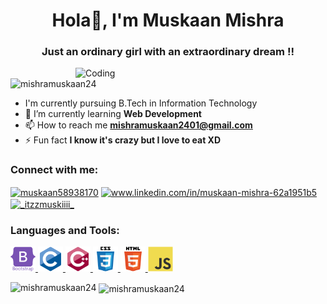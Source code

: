 <h1 align="center">Hola👋, I'm Muskaan Mishra</h1>
<h3 align="center">Just an ordinary girl with an extraordinary dream !!</h3>

<img align="right" alt="Coding" width="400" src="https://cdn.dribbble.com/users/2646423/screenshots/5507196/computer.gif">


<p align="left"> <img src="https://komarev.com/ghpvc/?username=mishramuskaan24&label=Profile%20views&color=0e75b6&style=flat" alt="mishramuskaan24" /> </p>

- I'm currently pursuing B.Tech in Information Technology
- 🌱 I’m currently learning **Web Development**
- 📫 How to reach me **mishramuskaan2401@gmail.com**
- ⚡ Fun fact **I know it's crazy but I love to eat XD**
<h3 align="left">Connect with me:</h3>
<p align="left">
<a href="https://twitter.com/muskaan58938170" target="blank"><img align="center" src="https://raw.githubusercontent.com/rahuldkjain/github-profile-readme-generator/master/src/images/icons/Social/twitter.svg" alt="muskaan58938170" height="30" width="40" /></a>
<a href="https://www.linkedin.com/in/muskaan-mishra-62a1951b5" target="blank"><img align="center" src="https://raw.githubusercontent.com/rahuldkjain/github-profile-readme-generator/master/src/images/icons/Social/linked-in-alt.svg" alt="www.linkedin.com/in/muskaan-mishra-62a1951b5" height="30" width="40" /></a>
<a href="https://instagram.com/_itzzmuskiiii_" target="blank"><img align="center" src="https://raw.githubusercontent.com/rahuldkjain/github-profile-readme-generator/master/src/images/icons/Social/instagram.svg" alt="_itzzmuskiiii_" height="30" width="40" /></a>
</p>

<h3 align="left">Languages and Tools:</h3>
<p align="left"> <a href="https://getbootstrap.com" target="_blank" rel="noreferrer"> <img src="https://raw.githubusercontent.com/devicons/devicon/master/icons/bootstrap/bootstrap-plain-wordmark.svg" alt="bootstrap" width="40" height="40"/> </a> <a href="https://www.cprogramming.com/" target="_blank" rel="noreferrer"> <img src="https://raw.githubusercontent.com/devicons/devicon/master/icons/c/c-original.svg" alt="c" width="40" height="40"/> </a> <a href="https://www.w3schools.com/cpp/" target="_blank" rel="noreferrer"> <img src="https://raw.githubusercontent.com/devicons/devicon/master/icons/cplusplus/cplusplus-original.svg" alt="cplusplus" width="40" height="40"/> </a> <a href="https://www.w3schools.com/css/" target="_blank" rel="noreferrer"> <img src="https://raw.githubusercontent.com/devicons/devicon/master/icons/css3/css3-original-wordmark.svg" alt="css3" width="40" height="40"/> </a> <a href="https://www.w3.org/html/" target="_blank" rel="noreferrer"> <img src="https://raw.githubusercontent.com/devicons/devicon/master/icons/html5/html5-original-wordmark.svg" alt="html5" width="40" height="40"/> </a> <a href="https://developer.mozilla.org/en-US/docs/Web/JavaScript" target="_blank" rel="noreferrer"> <img src="https://raw.githubusercontent.com/devicons/devicon/master/icons/javascript/javascript-original.svg" alt="javascript" width="40" height="40"/> </a> </p>

<p><img align="left" src="https://github-readme-stats.vercel.app/api/top-langs?username=mishramuskaan24&show_icons=true&locale=en&layout=compact" alt="mishramuskaan24" /></p>

<p>&nbsp;<img align="center" src="https://github-readme-stats.vercel.app/api?username=mishramuskaan24&show_icons=true&locale=en" alt="mishramuskaan24" /></p>

